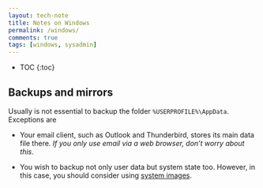 ```yaml
---
layout: tech-note
title: Notes on Windows
permalink: /windows/
comments: true
tags: [windows, sysadmin]
---
```


* TOC
{:toc}

## Backups and mirrors

Usually is not essential to backup the folder `%USERPROFILE%\AppData`.
Exceptions are

- Your email client, such as Outlook and Thunderbird, stores its main data file
  there. *If you only use email via a web browser, don’t worry about this*.

- You wish to backup not only user data but system state too. However, in this
  case, you should consider using [system
  images](http://windows.microsoft.com/en-us/windows7/what-is-a-system-image).
